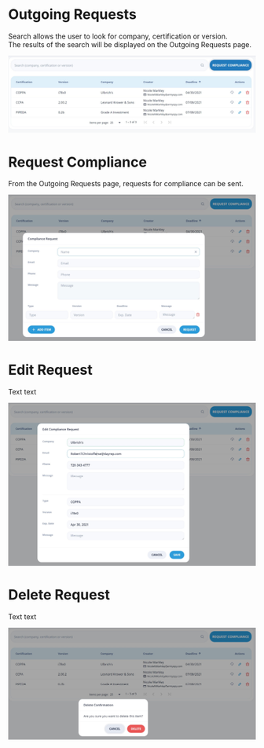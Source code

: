 # Outgoing Requests

Search allows the user to look for company, certification or version.  
The results of the search will be displayed on the Outgoing Requests page.

![Outgoing Requests](/images/outgoing1.jpg)

# Request Compliance

From the Outgoing Requests page, requests for compliance can be sent.

![Request Compliance](/images/outgoing2.jpg)

# Edit Request

Text text

![Edit Request](/images/outgoing3.jpg)

# Delete Request

Text text

![Delete Request](/images/outgoing4.jpg)
